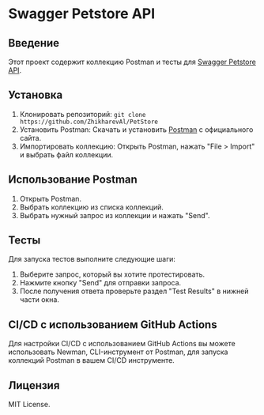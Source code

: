# Swagger Petstore API

## Введение

Этот проект содержит коллекцию Postman и тесты для [Swagger Petstore API](https://learning.postman.com/docs/integrations/ci-integrations/).

## Установка

1. Клонировать репозиторий: `git clone https://github.com/ZhikharevAl/PetStore`
2. Установить Postman: Скачать и установить [Postman](https://www.postman.com/) с официального сайта.
3. Импортировать коллекцию: Открыть Postman, нажать "File > Import" и выбрать файл коллекции.

## Использование Postman

1. Открыть Postman.
2. Выбрать коллекцию из списка коллекций.
3. Выбрать нужный запрос из коллекции и нажать "Send".

## Тесты

Для запуска тестов выполните следующие шаги:

1. Выберите запрос, который вы хотите протестировать.
2. Нажмите кнопку "Send" для отправки запроса.
3. После получения ответа проверьте раздел "Test Results" в нижней части окна.

## CI/CD с использованием GitHub Actions

Для настройки CI/CD с использованием GitHub Actions вы можете использовать Newman, CLI-инструмент от Postman, для запуска коллекций Postman в вашем CI/CD инструменте.

## Лицензия

MIT License.

